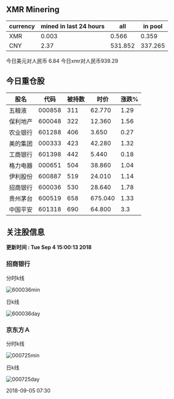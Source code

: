 ## XMR Minering

|currency|mined in last 24 hours|all|in pool|
|---|---|---|---|
|XMR|0.003|0.566|0.359|
|CNY|2.37|531.852|337.265|

今日美元对人民币 6.84	今日xmr对人民币939.29


## 今日重仓股 

|股名|代码|被持数|时价|涨跌%|
|---|---|---|---|---|
|五粮液|000858|311|62.770|1.29|
|保利地产|600048|322|12.360|1.56|
|农业银行|601288|406|3.650|0.27|
|美的集团|000333|423|42.280|1.32|
|工商银行|601398|442|5.440|0.18|
|格力电器|000651|504|38.860|1.04|
|伊利股份|600887|519|24.010|1.14|
|招商银行|600036|530|28.640|1.78|
|贵州茅台|600519|658|675.040|1.33|
|中国平安|601318|690|64.800|3.3|

## 关注股信息
**更新时间 : Tue Sep  4 15:00:13 2018**
### 招商银行 
分时k线

![600036min](http://image.sinajs.cn/newchart/min/n/sh600036.gif)

日k线

![600036day](http://image.sinajs.cn/newchart/daily/n/sh600036.gif)

### 京东方Ａ 
分时k线

![000725min](http://image.sinajs.cn/newchart/min/n/sz000725.gif)

日k线

![000725day](http://image.sinajs.cn/newchart/daily/n/sz000725.gif)

2018-09-05 07:30
